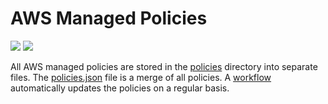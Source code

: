 # AWS Managed Policies

![](https://shields.io/date/1694414197.svg?label=last%20run)
![](https://shields.io/date/1694414197.svg?label=last%20updated)

All AWS managed policies are stored in the [policies](policies) directory into
separate files. The [policies.json](policies/policies.json) file is a merge of
all policies. A [workflow](.github/workflows/list-policies.yaml) automatically
updates the policies on a regular basis.
